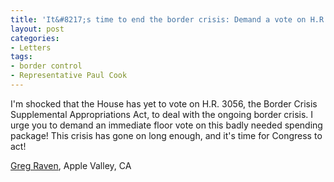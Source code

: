 ```yaml
---
title: 'It&#8217;s time to end the border crisis: Demand a vote on H.R. 3056!'
layout: post
categories:
- Letters
tags:
- border control
- Representative Paul Cook
---
```


I'm shocked that the House has yet to vote on H.R. 3056, the Border Crisis Supplemental Appropriations Act, to deal with the ongoing border crisis. I urge you to demand an immediate floor vote on this badly needed spending package! This crisis has gone on long enough, and it's time for Congress to act!

[Greg Raven](https://www.gregraven.org/), Apple Valley, CA